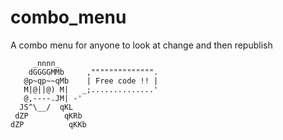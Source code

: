 # combo_menu
A combo menu for anyone to look at change and then republish

         _nnnn_                      
        dGGGGMMb     ,"""""""""""""".
       @p~qp~~qMb    | Free code !! |
       M|@||@) M|   _;..............'
       @,----.JM| -'
      JS^\__/  qKL
     dZP        qKRb
    dZP          qKKb
